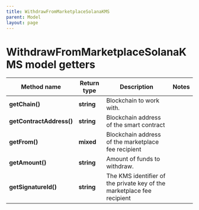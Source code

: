 ```yaml
---
title: WithdrawFromMarketplaceSolanaKMS
parent: Model
layout: page
---
```


# WithdrawFromMarketplaceSolanaKMS model getters

Method name | Return type | Description | Notes
------------ | ------------- | ------------- | -------------
**getChain()** | **string** | Blockchain to work with. |
**getContractAddress()** | **string** | Blockchain address of the smart contract |
**getFrom()** | **mixed** | Blockchain address of the marketplace fee recipient |
**getAmount()** | **string** | Amount of funds to withdraw. |
**getSignatureId()** | **string** | The KMS identifier of the private key of the marketplace fee recipient |

